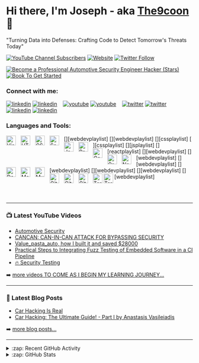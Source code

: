 # Hi there, I'm Joseph - aka [The9coon][youtube] 👋 
"Turning Data into Defenses: Crafting Code to Detect Tomorrow's Threats Today"

[![YouTube Channel Subscribers](https://img.shields.io/youtube/channel/subscribers/FedXecG20J-jVSd6VJkbCw?logo=youtube&logoColor=red&style=for-the-badge)](https://youtube.com/@FedXecG20)
[![Website](https://img.shields.io/website?label=The9coon.com&style=for-the-badge&url=https%3A%2F%2Fasrg.io/)](https://asrg.io/)
[![Twitter Follow](https://img.shields.io/twitter/follow/The9coon?color=1DA1F2&logo=twitter&style=for-the-badge)](https://twitter.com/intent/follow?original_referer=https%3A%2F%2Fgithub.com%2Fbrosjsy&screen_name=bros_pappyjay)

[![Become a Professional Automotive Security Engineer Hacker (Stars)](https://img.shields.io/visual-studio-marketplace/stars/codestackr.codestackr-theme?label=codeSTACKr%20VS%20Code%20Theme&logo=visualstudiocode&logoColor=ff652f&style=for-the-badge)](https://asrg.io//items?itemName=codestackr.codestackr-theme)
[![Book To Get Started](https://img.shields.io/badge/-Become%20A%20VS%20Code%20SuperHero%20%E2%86%92-gray.svg?colorB=ff652f&style=for-the-badge)](https://www.amazon.com/Hacking-Connected-Cars-Techniques-Procedures/dp/1119491800)
### Connect with me:

[![linkedin](./img/globe-light.svg)](https://linkedin.com/in/cyberhoncho#gh-light-mode-only)
[![linkedin](./img/globe-dark.svg)](https://linkedin.com/in/cyberhoncho/#gh-dark-mode-only)
&nbsp;&nbsp;
[![youtube](./img/youtube-light.svg)](https://youtube.com/FedXecG20#gh-light-mode-only)
[![youtube](./img/youtube-dark.svg)](https://youtube.com/FedXecG20#gh-dark-mode-only)
&nbsp;&nbsp;
[![twitter](./img/twitter-light.svg)](https://twitter.com/bros_pappyjay#gh-light-mode-only)
[![twitter](./img/twitter-dark.svg)](https://twitter.com/bros_pappyjay#gh-dark-mode-only)
&nbsp;&nbsp;
[![linkedin](./img/linkedin-light.svg)](https://linkedin.com/in/cyberhoncho#gh-light-mode-only)
[![linkedin](./img/linkedin-dark.svg)](https://linkedin.com/in/cyberhoncho#gh-dark-mode-only)
&nbsp;&nbsp;

### Languages and Tools:

[<img align="left" alt="Visual Studio Code" width="26px" src="https://cdn.jsdelivr.net/gh/devicons/devicon/icons/vscode/vscode-original.svg" style="padding-right:10px;" />][webdevplaylist]
[<img align="left" alt="HTML5" width="26px" src="https://cdn.jsdelivr.net/gh/devicons/devicon/icons/html5/html5-original.svg" style="padding-right:10px;" />][webdevplaylist]
[<img align="left" alt="CSS3" width="26px" src="https://cdn.jsdelivr.net/gh/devicons/devicon/icons/css3/css3-original.svg" style="padding-right:10px;" />][cssplaylist]
[<img align="left" alt="Sass" width="26px" src="https://cdn.jsdelivr.net/gh/devicons/devicon/icons/sass/sass-original.svg" style="padding-right:10px;" />][cssplaylist]
[<img align="left" alt="JavaScript" width="26px" src="https://cdn.jsdelivr.net/gh/devicons/devicon/icons/javascript/javascript-original.svg" style="padding-right:10px;" />][jsplaylist]
[<img align="left" alt="React" width="26px" src="https://cdn.jsdelivr.net/gh/devicons/devicon/icons/react/react-original.svg" style="padding-right:10px;" />][reactplaylist]
[<img align="left" alt="Gatsby" width="26px" src="https://cdn.jsdelivr.net/gh/devicons/devicon/icons/gatsby/gatsby-original.svg" style="padding-right:10px;" />][webdevplaylist]
[<img align="left" alt="GraphQL" width="26px" src="https://cdn.jsdelivr.net/gh/devicons/devicon/icons/graphql/graphql-plain.svg" style="padding-right:10px;" />][webdevplaylist]
[<img align="left" alt="Node.js" width="26px" src="https://cdn.jsdelivr.net/gh/devicons/devicon/icons/nodejs/nodejs-original.svg" style="padding-right:10px;" />][webdevplaylist]
[<img align="left" alt="Deno" width="26px" src="./img/deno-light.svg" style="padding-right:10px;" />][webdevplaylist]
[<img align="left" alt="MongoDB" width="26px" src="https://cdn.jsdelivr.net/gh/devicons/devicon/icons/mongodb/mongodb-original.svg" style="padding-right:10px;" />][webdevplaylist]
[<img align="left" alt="MySQL" width="26px" src="https://cdn.jsdelivr.net/gh/devicons/devicon/icons/mysql/mysql-original.svg" style="padding-right:10px;" />][webdevplaylist]
[<img align="left" alt="Git" width="26px" src="https://cdn.jsdelivr.net/gh/devicons/devicon/icons/git/git-original.svg" style="padding-right:10px;" />][webdevplaylist]
[<img align="left" alt="GitHub" width="26px" src="https://user-images.githubusercontent.com/3369400/139447912-e0f43f33-6d9f-45f8-be46-2df5bbc91289.png" style="padding-right:10px;" />](https://www.youtube.com/playlist?list=PLkwxH9e_vrAJ0WbEsFA9W3I1W-g_BTsbt#gh-dark-mode-only)
[<img align="left" alt="GitHub" width="26px" src="https://user-images.githubusercontent.com/3369400/139448065-39a229ba-4b06-434b-bc67-616e2ed80c8f.png" style="padding-right:10px;" />](https://www.youtube.com/playlist?list=PLkwxH9e_vrAJ0WbEsFA9W3I1W-g_BTsbt#gh-light-mode-only)
[<img align="left" alt="Terminal" width="26px" src="./img/terminal-light.svg" />](https://www.youtube.com/playlist?list=PLkwxH9e_vrAJ0WbEsFA9W3I1W-g_BTsbt#gh-light-mode-only)
[<img align="left" alt="Terminal" width="26px" src="./img/terminal-dark.svg" />](https://www.youtube.com/playlist?list=PLkwxH9e_vrAJ0WbEsFA9W3I1W-g_BTsbt#gh-dark-mode-only)

<br />
<br />

---

### 📺 Latest YouTube Videos

<!-- YOUTUBE:START -->
- [Automotive Security](https://youtu.be/YO_52KFMJsU)
- [CANCAN: CAN-IN-CAN ATTACK FOR BYPASSING SECURITY](https://youtu.be/zjdFudt7B0A)
- [Value_pasta_auto, how I built it and saved $28000](https://youtu.be/MSk9KEwDcCc)
- [Practical Steps to Integrating Fuzz Testing of Embedded Software in a CI Pipeline](https://youtu.be/_IGCFNa8J9M)
- [🔥 Security Testing](https://youtu.be/nkDOQsz9qso)
<!-- YOUTUBE:END -->

➡️ [more videos TO COME AS I BEGIN MY LEARNING JOURNEY...](https://youtube.com/FedXecG20)

---

### 📕 Latest Blog Posts

<!-- BLOG-POST-LIST:START -->
- [Car Hacking Is Real](https://auth0.com/blog/car-hacking-and-cybersecurity-in-automotive-industry/)
- [Car Hacking: The Ultimate Guide! - Part I by Anastasis Vasileiadis](https://hakin9.org/car-hacking-the-ultimate-guide-part-i/)
<!-- BLOG-POST-LIST:END -->

➡️ [more blog posts...](https://asrg.io)

---

<details>
  <summary>:zap: Recent GitHub Activity</summary>
  
<!--START_SECTION:activity-->
1. 🗣 Commented on [#3](https://github.com/motion-canvas/examples/issues/3) in [motion-canvas/examples](https://github.com/motion-canvas/examples)
2. 🎉 Merged PR [#1](https://github.com/codeSTACKr/gentree-generator/pull/1) in [codeSTACKr/gentree-generator](https://github.com/codeSTACKr/gentree-generator)
3. 💪 Opened PR [#1](https://github.com/codeSTACKr/gentree-generator/pull/1) in [codeSTACKr/gentree-generator](https://github.com/codeSTACKr/gentree-generator)
4. 💪 Opened PR [#1](https://github.com/studio-demo/cloudcash-sass/pull/1) in [studio-demo/cloudcash-sass](https://github.com/studio-demo/cloudcash-sass)
5. 🎉 Merged PR [#1](https://github.com/codeSTACKr/superhero-extensions/pull/1) in [codeSTACKr/superhero-extensions](https://github.com/codeSTACKr/superhero-extensions)
<!--END_SECTION:activity-->

</details>

<details>
  <summary>:zap: GitHub Stats</summary>

  <img align="left" alt="brosjsy's GitHub Stats" src="https://github-readme-stats.vercel.app/api?username=brosjsy&show_icons=true&hide_border=false&title_color=ff652f&icon_color=FFE400&bg_color=09131B&text_color=ffffff&border_color=0c1a25" />

</details>

[website]: https://asrg.io/
[course]: https://asrg.io/
[twitter]: https://twitter.com/bros_pappyjay
[youtube]: https://youtube.com/FedXecG20
[linkedin]: https://linkedin.com/in/cyberhoncho
[CHV101 2020]: https://www.youtube.com/watch?v=EtDjyBPfMjw&list=PLpfIV1bSSmK-oERoJW_2gAXb0OAyoA2ay
[WEBINAR]: https://www.youtube.com/watch?v=Fx2ARIQLtyQ&list=PLpfIV1bSSmK_K3Wmh7ZMnGzM6k3UO0G1d
[ECU HACKING]: https://www.youtube.com/watch?v=4EVualAhHMc
[MY lab]: https://www.youtube.com/playlist?list=PLkwxH9e_vrAK4TdffpxKY3QGyHCpxFcQ0
